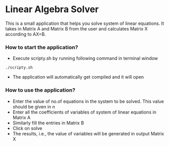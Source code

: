 # Linear Algebra Solver #

This is a small application that helps you solve system of linear equations. It takes in Matrix A and Matrix B from the user and calculates Matrix X according to AX=B.

### How to start the application? ###

* Execute scripty.sh by running following command in terminal window
``` 
./scripty.sh
```
* The application will automatically get compiled and it will open

### How to use the application? ###
* Enter the value of no.of equations in the system to be solved. This value should be given in n
* Enter all the coefficients of variables of system of linear equations in Matrix A
* Similarly fill the entries in Matrix B
* Click on solve
* The results, i.e., the value of variables will be generated in output Matrix X
